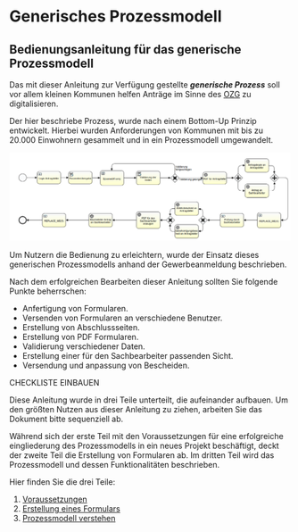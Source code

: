 # Generisches Prozessmodell 

## Bedienungsanleitung für das generische Prozessmodell

Das mit dieser Anleitung zur Verfügung gestellte ***generische Prozess*** soll vor allem kleinen Kommunen helfen 
Anträge im Sinne des [OZG](https://www.it-planungsrat.de/SharedDocs/Downloads/DE/Entscheidungen/26_Sitzung/TOP2_Anlage_OZGUmsetzungskatalog.pdf?__blob=publicationFile&v=4)
zu digitalisieren. 

Der hier beschriebe Prozess, wurde nach einem Bottom-Up Prinzip entwickelt. Hierbei wurden Anforderungen von Kommunen mit 
bis zu 20.000 Einwohnern gesammelt und in ein Prozessmodell umgewandelt. 

![generisches Prozessmodell](manual/img/generischesProzessmodell.png)

Um Nutzern die Bedienung zu erleichtern, wurde der Einsatz dieses generischen Prozessmodells anhand der 
Gewerbeanmeldung beschrieben. 

Nach dem erfolgreichen Bearbeiten dieser Anleitung sollten Sie folgende Punkte beherrschen:
- Anfertigung von Formularen.
- Versenden von Formularen an verschiedene Benutzer.
- Erstellung von Abschlussseiten.
- Erstellung von PDF Formularen.
- Validierung verschiedener Daten.
- Erstellung einer für den Sachbearbeiter passenden Sicht.
- Versendung und anpassung von Bescheiden.

CHECKLISTE EINBAUEN

Diese Anleitung wurde in drei Teile unterteilt, die aufeinander aufbauen. Um den größten Nutzen aus dieser Anleitung zu 
ziehen, arbeiten Sie das Dokument bitte sequenziell ab. 

Während sich der erste Teil mit den Voraussetzungen für eine erfolgreiche eingliederung des Prozessmodells 
in ein neues Projekt beschäftigt, deckt der zweite Teil die Erstellung von Formularen ab. 
Im dritten Teil wird das Prozessmodell und dessen Funktionalitäten beschrieben.   


Hier finden Sie die drei Teile:

1. [Voraussetzungen](manual/voraussetzungen.md)
3. [Erstellung eines Formulars](manual/formular.md)
2. [Prozessmodell verstehen](manual/prozessmodell.md)






